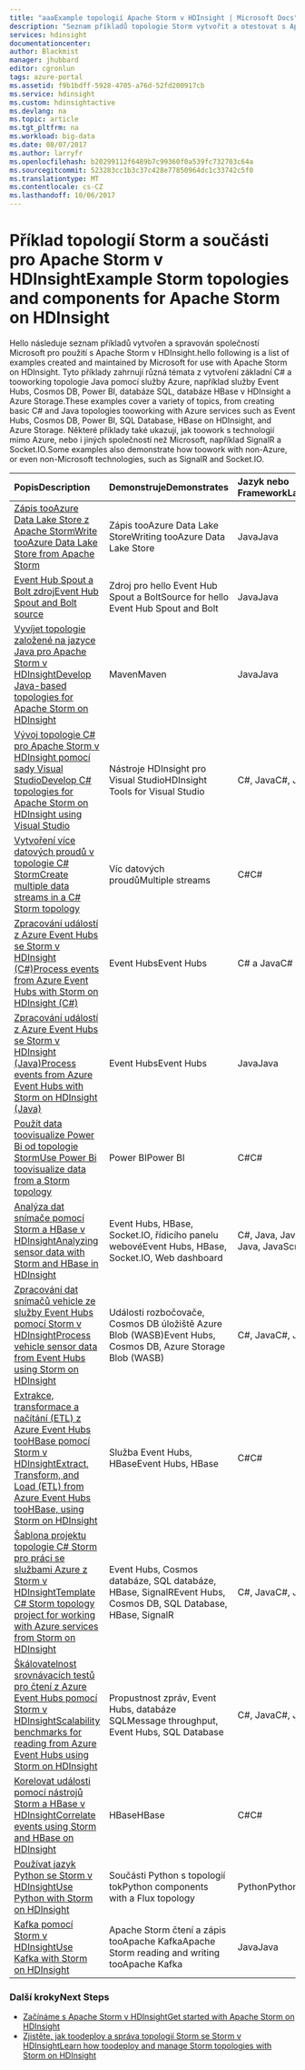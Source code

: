 ```yaml
---
title: "aaaExample topologií Apache Storm v HDInsight | Microsoft Docs"
description: "Seznam příkladů topologie Storm vytvořit a otestovat s Apache Storm v HDInsight, včetně základní topologie C# a Java a práci s Event Hubs."
services: hdinsight
documentationcenter: 
author: Blackmist
manager: jhubbard
editor: cgronlun
tags: azure-portal
ms.assetid: f9b1bdff-5928-4705-a76d-52fd200917cb
ms.service: hdinsight
ms.custom: hdinsightactive
ms.devlang: na
ms.topic: article
ms.tgt_pltfrm: na
ms.workload: big-data
ms.date: 08/07/2017
ms.author: larryfr
ms.openlocfilehash: b20299112f6489b7c99360f0a539fc732703c64a
ms.sourcegitcommit: 523283cc1b3c37c428e77850964dc1c33742c5f0
ms.translationtype: MT
ms.contentlocale: cs-CZ
ms.lasthandoff: 10/06/2017
---
```

# <a name="example-storm-topologies-and-components-for-apache-storm-on-hdinsight"></a><span data-ttu-id="2885c-103">Příklad topologií Storm a součásti pro Apache Storm v HDInsight</span><span class="sxs-lookup"><span data-stu-id="2885c-103">Example Storm topologies and components for Apache Storm on HDInsight</span></span>

<span data-ttu-id="2885c-104">Hello následuje seznam příkladů vytvořen a spravován společností Microsoft pro použití s Apache Storm v HDInsight.</span><span class="sxs-lookup"><span data-stu-id="2885c-104">hello following is a list of examples created and maintained by Microsoft for use with Apache Storm on HDInsight.</span></span> <span data-ttu-id="2885c-105">Tyto příklady zahrnují různá témata z vytvoření základní C# a tooworking topologie Java pomocí služby Azure, například služby Event Hubs, Cosmos DB, Power BI, databáze SQL, databáze HBase v HDInsight a Azure Storage.</span><span class="sxs-lookup"><span data-stu-id="2885c-105">These examples cover a variety of topics, from creating basic C# and Java topologies tooworking with Azure services such as Event Hubs, Cosmos DB, Power BI, SQL Database, HBase on HDInsight, and Azure Storage.</span></span> <span data-ttu-id="2885c-106">Některé příklady také ukazují, jak toowork s technologií mimo Azure, nebo i jiných společností než Microsoft, například SignalR a Socket.IO.</span><span class="sxs-lookup"><span data-stu-id="2885c-106">Some examples also demonstrate how toowork with non-Azure, or even non-Microsoft technologies, such as SignalR and Socket.IO.</span></span>

| <span data-ttu-id="2885c-107">Popis</span><span class="sxs-lookup"><span data-stu-id="2885c-107">Description</span></span> | <span data-ttu-id="2885c-108">Demonstruje</span><span class="sxs-lookup"><span data-stu-id="2885c-108">Demonstrates</span></span> | <span data-ttu-id="2885c-109">Jazyk nebo Framework</span><span class="sxs-lookup"><span data-stu-id="2885c-109">Language/Framework</span></span> |
|:--- |:--- |:--- |
| [<span data-ttu-id="2885c-110">Zápis tooAzure Data Lake Store z Apache Storm</span><span class="sxs-lookup"><span data-stu-id="2885c-110">Write tooAzure Data Lake Store from Apache Storm</span></span>](hdinsight-storm-write-data-lake-store.md) |<span data-ttu-id="2885c-111">Zápis tooAzure Data Lake Store</span><span class="sxs-lookup"><span data-stu-id="2885c-111">Writing tooAzure Data Lake Store</span></span> |<span data-ttu-id="2885c-112">Java</span><span class="sxs-lookup"><span data-stu-id="2885c-112">Java</span></span> |
| [<span data-ttu-id="2885c-113">Event Hub Spout a Bolt zdroj</span><span class="sxs-lookup"><span data-stu-id="2885c-113">Event Hub Spout and Bolt source</span></span>](https://github.com/apache/storm/tree/master/external/storm-eventhubs) |<span data-ttu-id="2885c-114">Zdroj pro hello Event Hub Spout a Bolt</span><span class="sxs-lookup"><span data-stu-id="2885c-114">Source for hello Event Hub Spout and Bolt</span></span> |<span data-ttu-id="2885c-115">Java</span><span class="sxs-lookup"><span data-stu-id="2885c-115">Java</span></span> |
| <span data-ttu-id="2885c-116">[Vyvíjet topologie založené na jazyce Java pro Apache Storm v HDInsight][5797064f]</span><span class="sxs-lookup"><span data-stu-id="2885c-116">[Develop Java-based topologies for Apache Storm on HDInsight][5797064f]</span></span> |<span data-ttu-id="2885c-117">Maven</span><span class="sxs-lookup"><span data-stu-id="2885c-117">Maven</span></span> |<span data-ttu-id="2885c-118">Java</span><span class="sxs-lookup"><span data-stu-id="2885c-118">Java</span></span> |
| <span data-ttu-id="2885c-119">[Vývoj topologie C# pro Apache Storm v HDInsight pomocí sady Visual Studio][16fce2d1]</span><span class="sxs-lookup"><span data-stu-id="2885c-119">[Develop C# topologies for Apache Storm on HDInsight using Visual Studio][16fce2d1]</span></span> |<span data-ttu-id="2885c-120">Nástroje HDInsight pro Visual Studio</span><span class="sxs-lookup"><span data-stu-id="2885c-120">HDInsight Tools for Visual Studio</span></span> |<span data-ttu-id="2885c-121">C#, Java</span><span class="sxs-lookup"><span data-stu-id="2885c-121">C#, Java</span></span> |
| <span data-ttu-id="2885c-122">[Vytvoření více datových proudů v topologie C# Storm][ec5a4064]</span><span class="sxs-lookup"><span data-stu-id="2885c-122">[Create multiple data streams in a C# Storm topology][ec5a4064]</span></span> |<span data-ttu-id="2885c-123">Víc datových proudů</span><span class="sxs-lookup"><span data-stu-id="2885c-123">Multiple streams</span></span> |<span data-ttu-id="2885c-124">C#</span><span class="sxs-lookup"><span data-stu-id="2885c-124">C#</span></span> |
| <span data-ttu-id="2885c-125">[Zpracování událostí z Azure Event Hubs se Storm v HDInsight (C#)][844d1d81]</span><span class="sxs-lookup"><span data-stu-id="2885c-125">[Process events from Azure Event Hubs with Storm on HDInsight (C#)][844d1d81]</span></span> |<span data-ttu-id="2885c-126">Event Hubs</span><span class="sxs-lookup"><span data-stu-id="2885c-126">Event Hubs</span></span> |<span data-ttu-id="2885c-127">C# a Java</span><span class="sxs-lookup"><span data-stu-id="2885c-127">C# and Java</span></span> |
| [<span data-ttu-id="2885c-128">Zpracování událostí z Azure Event Hubs se Storm v HDInsight (Java)</span><span class="sxs-lookup"><span data-stu-id="2885c-128">Process events from Azure Event Hubs with Storm on HDInsight (Java)</span></span>](hdinsight-storm-develop-java-event-hub-topology.md) |<span data-ttu-id="2885c-129">Event Hubs</span><span class="sxs-lookup"><span data-stu-id="2885c-129">Event Hubs</span></span> |<span data-ttu-id="2885c-130">Java</span><span class="sxs-lookup"><span data-stu-id="2885c-130">Java</span></span> |
| <span data-ttu-id="2885c-131">[Použít data toovisualize Power Bi od topologie Storm][94d15238]</span><span class="sxs-lookup"><span data-stu-id="2885c-131">[Use Power Bi toovisualize data from a Storm topology][94d15238]</span></span> |<span data-ttu-id="2885c-132">Power BI</span><span class="sxs-lookup"><span data-stu-id="2885c-132">Power BI</span></span> |<span data-ttu-id="2885c-133">C#</span><span class="sxs-lookup"><span data-stu-id="2885c-133">C#</span></span> |
| <span data-ttu-id="2885c-134">[Analýza dat snímače pomocí Storm a HBase v HDInsight][ab894747]</span><span class="sxs-lookup"><span data-stu-id="2885c-134">[Analyzing sensor data with Storm and HBase in HDInsight][ab894747]</span></span> |<span data-ttu-id="2885c-135">Event Hubs, HBase, Socket.IO, řídicího panelu webové</span><span class="sxs-lookup"><span data-stu-id="2885c-135">Event Hubs, HBase, Socket.IO, Web dashboard</span></span> |<span data-ttu-id="2885c-136">C#, Java, JavaScript, HTML</span><span class="sxs-lookup"><span data-stu-id="2885c-136">C#, Java, JavaScript, HTML</span></span> |
| <span data-ttu-id="2885c-137">[Zpracování dat snímačů vehicle ze služby Event Hubs pomocí Storm v HDInsight][246ee964]</span><span class="sxs-lookup"><span data-stu-id="2885c-137">[Process vehicle sensor data from Event Hubs using Storm on HDInsight][246ee964]</span></span> |<span data-ttu-id="2885c-138">Události rozbočovače, Cosmos DB úložiště Azure Blob (WASB)</span><span class="sxs-lookup"><span data-stu-id="2885c-138">Event Hubs, Cosmos DB, Azure Storage Blob (WASB)</span></span> |<span data-ttu-id="2885c-139">C#, Java</span><span class="sxs-lookup"><span data-stu-id="2885c-139">C#, Java</span></span> |
| <span data-ttu-id="2885c-140">[Extrakce, transformace a načítání (ETL) z Azure Event Hubs tooHBase pomocí Storm v HDInsight][b4b68194]</span><span class="sxs-lookup"><span data-stu-id="2885c-140">[Extract, Transform, and Load (ETL) from Azure Event Hubs tooHBase, using Storm on HDInsight][b4b68194]</span></span> |<span data-ttu-id="2885c-141">Služba Event Hubs, HBase</span><span class="sxs-lookup"><span data-stu-id="2885c-141">Event Hubs, HBase</span></span> |<span data-ttu-id="2885c-142">C#</span><span class="sxs-lookup"><span data-stu-id="2885c-142">C#</span></span> |
| <span data-ttu-id="2885c-143">[Šablona projektu topologie C# Storm pro práci se službami Azure z Storm v HDInsight][ce0c02a2]</span><span class="sxs-lookup"><span data-stu-id="2885c-143">[Template C# Storm topology project for working with Azure services from Storm on HDInsight][ce0c02a2]</span></span> |<span data-ttu-id="2885c-144">Event Hubs, Cosmos databáze, SQL databáze, HBase, SignalR</span><span class="sxs-lookup"><span data-stu-id="2885c-144">Event Hubs, Cosmos DB, SQL Database, HBase, SignalR</span></span> |<span data-ttu-id="2885c-145">C#, Java</span><span class="sxs-lookup"><span data-stu-id="2885c-145">C#, Java</span></span> |
| <span data-ttu-id="2885c-146">[Škálovatelnost srovnávacích testů pro čtení z Azure Event Hubs pomocí Storm v HDInsight][d6c540e3]</span><span class="sxs-lookup"><span data-stu-id="2885c-146">[Scalability benchmarks for reading from Azure Event Hubs using Storm on HDInsight][d6c540e3]</span></span> |<span data-ttu-id="2885c-147">Propustnost zpráv, Event Hubs, databáze SQL</span><span class="sxs-lookup"><span data-stu-id="2885c-147">Message throughput, Event Hubs, SQL Database</span></span> |<span data-ttu-id="2885c-148">C#, Java</span><span class="sxs-lookup"><span data-stu-id="2885c-148">C#, Java</span></span> |
| [<span data-ttu-id="2885c-149">Korelovat události pomocí nástrojů Storm a HBase v HDInsight</span><span class="sxs-lookup"><span data-stu-id="2885c-149">Correlate events using Storm and HBase on HDInsight</span></span>](hdinsight-storm-correlation-topology.md) |<span data-ttu-id="2885c-150">HBase</span><span class="sxs-lookup"><span data-stu-id="2885c-150">HBase</span></span> |<span data-ttu-id="2885c-151">C#</span><span class="sxs-lookup"><span data-stu-id="2885c-151">C#</span></span> |
| [<span data-ttu-id="2885c-152">Používat jazyk Python se Storm v HDInsight</span><span class="sxs-lookup"><span data-stu-id="2885c-152">Use Python with Storm on HDInsight</span></span>](hdinsight-storm-develop-python-topology.md) |<span data-ttu-id="2885c-153">Součásti Python s topologií tok</span><span class="sxs-lookup"><span data-stu-id="2885c-153">Python components with a Flux topology</span></span> |<span data-ttu-id="2885c-154">Python</span><span class="sxs-lookup"><span data-stu-id="2885c-154">Python</span></span> |
| [<span data-ttu-id="2885c-155">Kafka pomocí Storm v HDInsight</span><span class="sxs-lookup"><span data-stu-id="2885c-155">Use Kafka with Storm on HDInsight</span></span>](hdinsight-apache-storm-with-kafka.md) | <span data-ttu-id="2885c-156">Apache Storm čtení a zápis tooApache Kafka</span><span class="sxs-lookup"><span data-stu-id="2885c-156">Apache Storm reading and writing tooApache Kafka</span></span> | <span data-ttu-id="2885c-157">Java</span><span class="sxs-lookup"><span data-stu-id="2885c-157">Java</span></span> |

### <a name="next-steps"></a><span data-ttu-id="2885c-158">Další kroky</span><span class="sxs-lookup"><span data-stu-id="2885c-158">Next Steps</span></span>

* <span data-ttu-id="2885c-159">[Začínáme s Apache Storm v HDInsight][2b8c3488]</span><span class="sxs-lookup"><span data-stu-id="2885c-159">[Get started with Apache Storm on HDInsight][2b8c3488]</span></span>
* <span data-ttu-id="2885c-160">[Zjistěte, jak toodeploy a správa topologií Storm se Storm v HDInsight][6eb0d3b8]</span><span class="sxs-lookup"><span data-stu-id="2885c-160">[Learn how toodeploy and manage Storm topologies with Storm on HDInsight][6eb0d3b8]</span></span>

[2b8c3488]: hdinsight-apache-storm-tutorial-get-started-linux.md "Zjistěte, jak toocreate Storm v clusteru HDInsight a používání hello řídicí panel Storm toodeploy příklad topologií."
[6eb0d3b8]: hdinsight-storm-deploy-monitor-topology.md "Zjistěte, jak toodeploy a Správa topologie pomocí hello webové řídicí panel Storm a uživatelské rozhraní Storm nebo hello nástroje HDInsight pro Visual Studio."
[16fce2d1]: hdinsight-storm-develop-csharp-visual-studio-topology.md "Zjistěte, jak hello toocreate topologie C# Storm pomocí nástrojů HDInsight pro Visual Studio."
[5797064f]: hdinsight-storm-develop-java-topology.md "Zjistěte, jak toocreate topologie Storm v jazyce Java, pomocí nástroje Maven, vytvořením topologie základní wordcount."
[94d15238]: hdinsight-storm-power-bi-topology.md "Ukazuje, jak toowrite data tooPower BI z topologie C#, pak vytvořit graf a řídicí panel z dat hello."
[ec5a4064]: https://github.com/Blackmist/csharp-storm-example "Ukazuje základní topologie Storm, který provádí wordcount, implementované v jazyce C#. To také ukazuje, jak toocreate víc datových proudů v rámci topologie C#."
[844d1d81]: hdinsight-storm-develop-csharp-event-hub-topology.md "Zjistěte, jak tooread a zápis dat z Azure Event Hubs se Storm v HDInsight."
[ab894747]: hdinsight-storm-sensor-data-analysis.md "Zjistěte, jak pomocí D3.js vizualizovat toouse Apache Storm v HDInsight tooprocess data snímačů z Azure Event Hubs a (volitelně), uložte ho tooHBase."
[246ee964]: https://github.com/hdinsight/hdinsight-storm-examples/blob/master/IotExample/README.md "Zjistěte, jak toouse zprávy tooread topologie Storm z Azure Event Hubs, přečtěte si dokumenty z Azure Cosmos databáze pro odkazování na data a uložit data tooAzure úložiště."
[d6c540e3]: https://github.com/hdinsight/hdinsight-storm-examples/blob/master/EventCountExample "Několik topologií toodemonstrate propustnost při čtení z Azure Event Hubs a ukládání tooSQL databáze pomocí Apache Storm v HDInsight."
[b4b68194]: https://github.com/hdinsight/hdinsight-storm-examples/blob/master/RealTimeETLExample "Zjistěte, jak tooread dat z Azure Event Hubs, agregace & transformace hello dat a potom uložte ho tooHBase v HDInsight."
[ce0c02a2]: https://github.com/hdinsight/hdinsight-storm-examples/tree/master/templates/HDInsightStormExamples "Tento projekt obsahuje šablony pro toointeract funkcích spouts, funkce bolts a topologie s různými službami Azure jako Event Hubs, Cosmos databáze a databáze SQL."

